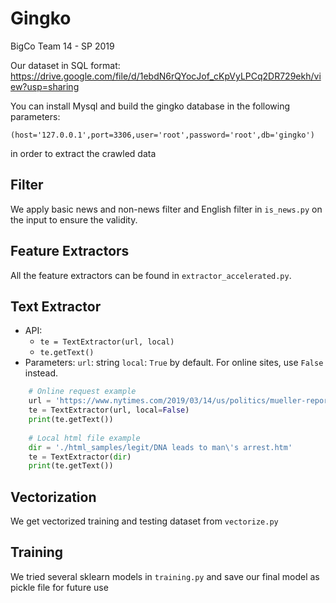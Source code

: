 # Gingko
BigCo Team 14 - SP 2019

Our dataset in SQL format: https://drive.google.com/file/d/1ebdN6rQYocJof_cKpVyLPCq2DR729ekh/view?usp=sharing

You can install Mysql and build the gingko database in the following parameters:

```
(host='127.0.0.1',port=3306,user='root',password='root',db='gingko')
```

in order to extract the crawled data

## Filter

We apply basic news and non-news filter and English filter in `is_news.py` on the input to ensure the validity.

## Feature Extractors

All the feature extractors can be found in `extractor_accelerated.py`.

## Text Extractor
* API:
  * `te = TextExtractor(url, local)`
  * `te.getText()`
* Parameters:
  `url`: string
  `local`: `True` by default. For online sites, use `False` instead.

```python
    # Online request example
    url = 'https://www.nytimes.com/2019/03/14/us/politics/mueller-report-public.html?action=click&module=Top%20Stories&pgtype=Homepage'
    te = TextExtractor(url, local=False)
    print(te.getText())
    
    # Local html file example
    dir = './html_samples/legit/DNA leads to man\'s arrest.htm'
    te = TextExtractor(dir)
    print(te.getText())
```

## Vectorization

We get vectorized training and testing dataset from `vectorize.py`

## Training

We tried several sklearn models in `training.py` and save our final model as pickle file for future use

